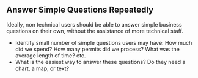 ## Answer Simple Questions Repeatedly
Ideally, non technical users should be able to answer simple business questions on their own, without the assistance of more technical staff.

* Identify small number of simple questions users may have: How much did we spend? How many permits did we process? What was the average length of time? etc.
* What is the easiest way to answer these questions? Do they need a chart, a map, or text?
